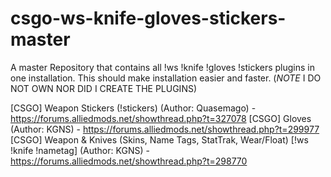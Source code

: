 # csgo-ws-knife-gloves-stickers-master
A master Repository that contains all !ws !knife !gloves !stickers plugins in one installation. This should make installation easier and faster. (*NOTE* I DO NOT OWN NOR DID I CREATE THE PLUGINS)

[CSGO] Weapon Stickers (!stickers) (Author: Quasemago) - https://forums.alliedmods.net/showthread.php?t=327078
[CSGO] Gloves (Author: KGNS) - https://forums.alliedmods.net/showthread.php?t=299977
[CSGO] Weapon & Knives (Skins, Name Tags, StatTrak, Wear/Float) [!ws !knife !nametag] (Author: KGNS) - https://forums.alliedmods.net/showthread.php?t=298770

